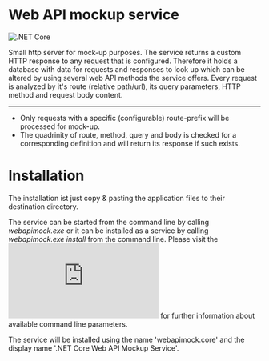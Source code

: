 # Web API mockup service
![.NET Core](https://github.com/schleeke/webapimock/workflows/.NET%20Core/badge.svg)

Small http server for mock-up purposes. The service returns a custom HTTP response to any request that is configured. Therefore it holds a database with data for requests and responses to look up which can be altered by using several web API methods the service offers. Every request is analyzed by it's route (relative path/url), its query parameters, HTTP method and request body content.

---

* Only requests with a specific (configurable) route-prefix will be processed for mock-up.
* The quadrinity of route, method, query and body is checked for a corresponding definition and will return its response if such exists.

# Installation
The installation ist just copy & pasting the application files to their destination directory.

The service can be started from the command line by calling *webapimock.exe* or it can be installed as a service by calling *webapimock.exe install* from the command line. Please visit the ![Topshelf command line reference](https://docs.topshelf-project.com/en/latest/overview/commandline.html) for further information about available command line parameters.

The service will be installed using the name 'webapimock.core' and the display name '.NET Core Web API Mockup Service'.
